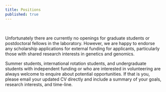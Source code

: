 ```yaml
---
title: Positions
published: true
---
```


<br>

Unfortunately there are currently no openings for graduate students or postdoctoral fellows in the laboratory.  However, we are happy to endorse any scholarship applications for external funding for applicants, particularly those with shared research interests in genetics and genomics. 

Summer students, international rotation students, and undergraduate students with independent funding or who are interested in volunteering are always welcome to enquire about potential opportunities.  If that is you, please email your updated CV directly and include a summary of your goals, research interests, and time-line.
